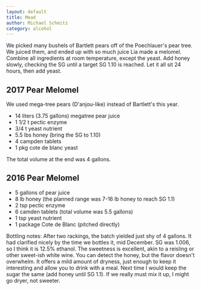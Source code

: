 ```yaml
---
layout: default
title: Mead
author: Michael Schmitz
category: alcohol
---
```


We picked many bushels of Bartlett pears off of the Poechlauer's pear tree.  We
juiced them, and ended up with so much juice Lia made a melomel. Combine all ingredients at room temperature, except the yeast. Add honey slowly, checking the SG until a target SG 1.10 is reached. Let it all sit 24 hours, then add yeast.

## 2017 Pear Melomel

We used mega-tree pears (D'anjou-like) instead of Bartlett's this year.

* 14 liters (3.75 gallons) megatree pear juice
* 1 1/2 t pectic enzyme
* 3/4 t yeast nutrient
* 5.5 lbs honey (bring the SG to 1.10)
* 4 campden tablets
* 1 pkg cote de blanc yeast

The total volume at the end was 4 gallons.


## 2016 Pear Melomel

* 5 gallons of pear juice
* 8 lb honey (the planned range was 7-16 lb honey to reach SG 1.1)
* 2 tsp pectic enzyme
* 6 camden tablets (total volume was 5.5 gallons)
* 1 tsp yeast nutrient
* 1 package Cote de Blanc (pitched directly)

Bottling notes: After two rackings, the batch yielded just shy of 4 gallons. It had clarified nicely by the time we bottles it, mid December. SG was 1.006, so I think it is 12.5% ethanol. The sweetness is excellent, akin to a reisling or other sweet-ish white wine. You can detect the honey, but the flavor doesn't overwhelm. It offers a mild amount of dryness, just enough to keep it interesting and allow you to drink with a meal. Next time I would keep the sugar the same (add honey until SG 1.1). If we really must mix it up, I might go dryer, not sweeter.
